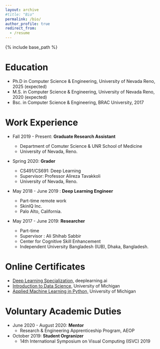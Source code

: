 ```yaml
---
layout: archive
#title: "Bio"
permalink: /bio/
author_profile: true
redirect_from:
  - /resume
---
```


{% include base_path %}

Education
======
* Ph.D in Computer Science & Engineering, University of Nevada Reno, 2025 (expected)
* M.S. in Computer Science & Engineering, University of Nevada Reno, 2020 (expected)
* Bsc. in Computer Science & Engineering, BRAC University, 2017

Work Experience
======
* Fall 2019 - Present: <b>Graduate Research Assistant</b>
  * Department of Comuter Science & UNR School of Medicine
  * University of Nevada, Reno.


* Spring 2020: <b>Grader</b>
  * CS491/CS691: Deep Learning
  * Supervisor: Professor Alireza Tavakkoli
  * University of Nevada, Reno.

* May 2018 - June 2019 : <b>Deep Learning Engineer</b>
  * Part-time remote work
  * SkinIQ Inc.
  * Palo Alto, California.

* May 2017 - June 2019: <b>Researcher</b>
  * Part-time
  * Supervisor : Ali Shihab Sabbir
  * Center for Cognitive Skill Enhancement
  * Independent University Bangladesh (IUB), Dhaka, Bangladesh.

Online Certificates
=====
  * [Deep Learning Specialization,](https://www.coursera.org/account/accomplishments/specialization/NM9SMAJW9USM) deeplearning.ai
  * [Introduction to Data Science,](https://www.coursera.org/account/accomplishments/verify/XYQ25BJD9PA6) University of Michigan
  * [Applied Machine Learning in Python,](https://www.coursera.org/account/accomplishments/verify/LS77LUGT2WBK) University of Michigan


Voluntary Academic Duties
======
* June 2020 - August 2020: <b>Mentor</b>
  * Research & Engineering Apprenticeship Program, AEOP
* October 2019: <b>Student Orgranizer</b>
  * 14th International Symposium on Visual Computing (ISVC) 2019
